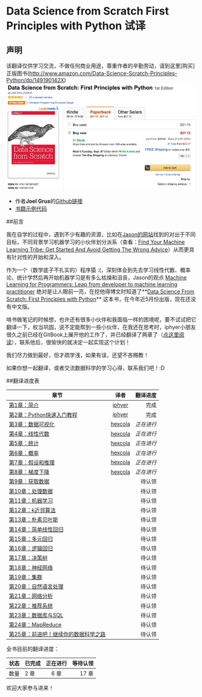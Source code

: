 # Data Science from Scratch First Principles with Python 试译

## 声明
该翻译仅供学习交流，不做任何商业用途，尊重作者的辛勤劳动，请到这里[购买]正版图书(http://www.amazon.com/Data-Science-Scratch-Principles-Python/dp/149190142X)
![buy](assets/images/buy.png)

* 作者**Joel Grus**的[Github链接](https://github.com/joelgrus)
* [书籍示例代码](https://github.com/joelgrus/data-science-from-scratch)

##前言

我在自学的过程中，遇到不少有趣的资源，比如在[Jason的网站](http://machinelearningmastery.com/)找到的对出于不同目标，不同背景学习机器学习的小伙伴划分派系（查看：[Find Your Machine Learning Tribe: Get Started And Avoid Getting The Wrong Advice](http://machinelearningmastery.com/machine-learning-tribe/)）从而更具有针对性的开始和深入。

作为一个（数学底子不扎实的）程序猿 :(，深刻体会到先去学习线性代数、概率论、统计学然后再开始机器学习是有多么枯燥和沮丧，Jason的观点 [Machine Learning for Programmers: Leap from developer to machine learning practitioner](http://machinelearningmastery.com/machine-learning-for-programmers/) 绝对是让人眼前一亮，在挖他得博文时知道了**[Data Science From Scratch: First Principles with Python](http://joelgrus.com/2015/04/26/data-science-from-scratch-first-principles-with-python/)** 这本书，在今年近5月份出版，现在还没有中文版。

啃书做笔记的时候想，也许还有很多小伙伴和我面临一样的困境呢，要不试试把它翻译一下，权当巩固，说不定能帮到一些小伙伴，在我还在思考时，iphyer小朋友很久之前已经在GitBook上展开他的工作了，并已经翻译了两章了（[点这里阅读](http://iphyer.gitbooks.io/data-science-from-scratch-with-python/content/index.html)），联系他后，很愉快的就决定一起实现这个计划！

我们尽力做到最好，但才疏学浅，如果有误，还望不吝赐教！

如果你想一起翻译，或者交流数据科学的学习心得，联系我们吧！:D


##翻译进度表

| 章节        | 译者           | 翻译进度  |
| ------------- |:-------------:| -----:|
| [第1章：简介](chapters/Chapter_01_Introduction.md)      | [iphyer](https://github.com/iphyer) | 完成 |
| [第2章：Python快速入门教程](chapters/Chapter_02_A_Crash_Course_in_Python.md)      | [iphyer](https://github.com/iphyer)      |  完成 |
| [第3章：数据可视化](chapters/Chapter_03_Visualizing_Data.md) | [hexcola](https://github.com/hexcola)      |   *正在进行*  |
| [第4章：线性代数](chapters/Chapter_04_Linear_Algebra.md) | [hexcola](https://github.com/hexcola)      |   *正在进行*  |
| [第5章：统计](chapters/Chapter_05_Statistics.md) | [hexcola](https://github.com/hexcola)      |   *正在进行*  |
| [第6章：概率](chapters/Chapter_06_Probability.md) | [hexcola](https://github.com/hexcola)      |   *正在进行*  |
| [第7章：假设和推理](chapters/Chapter_07_Hypothesis_and_Inference.md) | [hexcola](https://github.com/hexcola)      |   *正在进行*  |
| [第8章：梯度下降](chapters/Chapter_08_Gradient_Descent.md) | [hexcola](https://github.com/hexcola)      |   *正在进行*  |
| [第9章：获取数据](chapters/Chapter_09_Getting_Data.md) |       |   待认领  |
| [第10章：处理数据](chapters/Chapter_10_Working_with_Data.md) |       |   待认领  |
| [第11章：机器学习](chapters/Chapter_11_Machine_Learning.md) |       |   待认领  |
| [第12章：k近邻算法](chapters/Chapter_12_k_Nearest_Neighbors.md) |       |   待认领  |
| [第13章：朴素贝叶斯](chapters/Chapter_13_Naive_Bayes.md) |       |   待认领  |
| [第14章：简单线性回归](chapters/Chapter_14_Simple_Linear_Regression.md) |       |   待认领  |
| [第15章：多元回归](chapters/Chapter_15_Multiple_Regression.md) |       |   待认领  |
| [第16章：逻辑回归](chapters/Chapter_16_Logistic_Regression.md) |       |   待认领  |
| [第17章：决策树](chapters/Chapter_17_Decision_Trees.md) |       |   待认领  |
| [第18章：神经网络](chapters/Chapter_18_Neural_Networks.md) |       |   待认领  |
| [第19章：集群](chapters/Chapter_19_Clustering.md) |       |   待认领  |
| [第20章：自然语言处理](chapters/Chapter_20_Natural_Language_Processing.md)|       |   待认领  |
| [第21章：网络分析](chapters/Chapter_21_Network_Analysis.md) |       |   待认领  |
| [第22章：推荐系统](chapters/Chapter_22_Recommender_Systems) |       |   待认领  |
| [第23章：数据库与SQL](chapters/Chapter_23_Database_and_SQL.md) |       |   待认领  |
| [第24章：MapReduce](chapters/Chapter_24_MapReduce.md) |       |   待认领  |
| [第25章：前进吧！继续你的数据科学之路](chapters/Chapter_25_Go_Forth_and_Do_Data_Science.md) |       |   待认领  |

全书目前的翻译进度：


| 状态  | 已完成    | 正在进行  | 等待认领  |
| ------|------- |:-------------:| -----:|
| 数量  | 2 章     | 6 章     | 17 章      |

欢迎大家参与进来！


